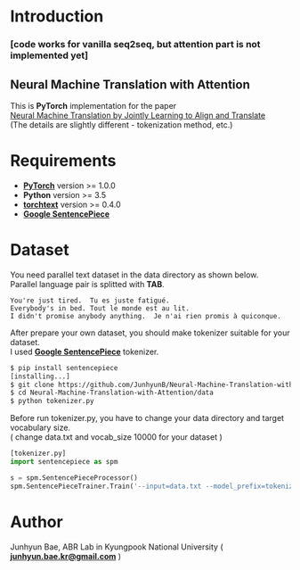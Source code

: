 # Introduction 
### [code works for vanilla seq2seq, but attention part is not implemented yet]
## Neural Machine Translation with Attention
This is **PyTorch** implementation for the paper   
[Neural Machine Translation by Jointly Learning to Align and Translate](https://arxiv.org/abs/1409.0473)  
(The details are slightly different - tokenization method, etc.)

# Requirements
* [**PyTorch**](http://pytorch.org/) version >= 1.0.0
* **Python** version >= 3.5
* [**torchtext**](https://torchtext.readthedocs.io/en/latest/#) version >= 0.4.0
* [**Google SentencePiece**](https://github.com/google/sentencepiece)

# Dataset
You need parallel text dataset in the data directory as shown below.   
Parallel language pair is splitted with **TAB**.  

```
You're just tired.	Tu es juste fatigué.
Everybody's in bed.	Tout le monde est au lit.
I didn't promise anybody anything.	Je n'ai rien promis à quiconque.
```
After prepare your own dataset, you should make tokenizer suitable for your dataset.  
I used [**Google SentencePiece**](https://github.com/google/sentencepiece) tokenizer.

```bash
$ pip install sentencepiece
[installing...]
$ git clone https://github.com/JunhyunB/Neural-Machine-Translation-with-Attention.git
$ cd Neural-Machine-Translation-with-Attention/data
$ python tokenizer.py
```

Before run tokenizer.py, you have to change your data directory and target vocabulary size.  
( change data.txt and vocab_size 10000 for your dataset )

```python
[tokenizer.py]
import sentencepiece as spm

s = spm.SentencePieceProcessor()
spm.SentencePieceTrainer.Train('--input=data.txt --model_prefix=tokenizer --vocab_size=10000')
```

# Author
Junhyun Bae, ABR Lab in Kyungpook National University ( **junhyun.bae.kr@gmail.com** )